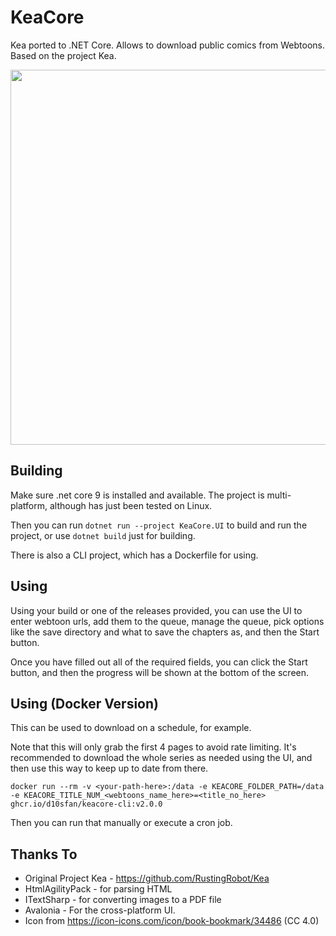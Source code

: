 # KeaCore

Kea ported to .NET Core. Allows to download public comics from Webtoons. Based on the project Kea.

<img src="https://github.com/user-attachments/assets/6bc4eb25-af1f-45fd-82ad-4cd61a865cda" width="600px">


## Building

Make sure .net core 9 is installed and available. The project is multi-platform, although has just been tested on Linux.

Then you can run `dotnet run --project KeaCore.UI` to build and run the project, or use `dotnet build` just for building.

There is also a CLI project, which has a Dockerfile for using.

## Using

Using your build or one of the releases provided, you can use the UI to enter webtoon urls, add them to the queue, manage the queue, pick options like the save directory and what to save the chapters as, and then the Start button.

Once you have filled out all of the required fields, you can click the Start button, and then the progress will be shown at the bottom of the screen.

## Using (Docker Version)

This can be used to download on a schedule, for example.

Note that this will only grab the first 4 pages to avoid rate limiting. It's recommended to download the whole series as needed using the UI, and then use this way to keep up to date from there.

```shell
docker run --rm -v <your-path-here>:/data -e KEACORE_FOLDER_PATH=/data -e KEACORE_TITLE_NUM_<webtoons_name_here>=<title_no_here> ghcr.io/d10sfan/keacore-cli:v2.0.0
```

Then you can run that manually or execute a cron job.

## Thanks To

* Original Project Kea - https://github.com/RustingRobot/Kea
* HtmlAgilityPack - for parsing HTML
* ITextSharp - for converting images to a PDF file
* Avalonia - For the cross-platform UI.
* Icon from https://icon-icons.com/icon/book-bookmark/34486 (CC 4.0)
